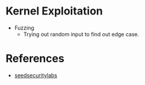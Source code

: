 # Kernel Exploitation

- Fuzzing 
    - Trying out random input to find out edge case.

# References
- [seedsecuritylabs](https://seedsecuritylabs.org)